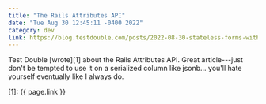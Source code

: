 ```yaml
---
title: "The Rails Attributes API"
date: "Tue Aug 30 12:45:11 -0400 2022"
category: dev
link: https://blog.testdouble.com/posts/2022-08-30-stateless-forms-with-the-rails-attributes-api/
---
```


Test Double [wrote][1] about the Rails Attributes API. Great article---just
don't be tempted to use it on a serialized column like jsonb... you'll hate
yourself eventually like I always do.

[1]: {{ page.link }}
